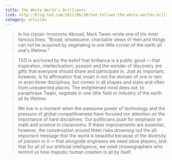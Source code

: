 ```yaml
---
title: The Whole World's Brilliants
link: http://blog.ted.com/2011/06/30/ted-fellows-the-whole-worlds-brilliants/
category: articles
---
```


> In his classic Innocents Abroad, Mark Twain wrote one of his most famous
> lines: "Broad, wholesome, charitable views of men and things can not be
> acquired by vegetating in one little corner of the earth all one's
> lifetime."

> TED is anchored by the belief that brilliance is a public good — that
> inspiration, intellectualism, passion and the wonder of discovery are
> gifts that everyone should share and participate in. Just as important,
> however, is its affirmation that smart is not the domain of one or two or
> even three disciplines, but comes in all shapes and sizes and often from
> unexpected places. The enlightened mind does not, to paraphrase Twain,
> vegetate in one little field or industry of the earth all its lifetime.

> We live in a moment when the awesome power of technology and the pressure
> of global competitiveness have focused our attention on the importance of
> hard disciplines. Our politicians push for emphasis on math and science in
> classrooms. If these improvements are essential, however, the conversation
> around them risks drowning out the all-important message that the world is
> beautiful because of the diversity of passion in it — that alongside
> engineers we need oboe players, and that for all of our artificial
> intelligence, we need choreographers who remind us how majestic human
> creation is all by itself.

